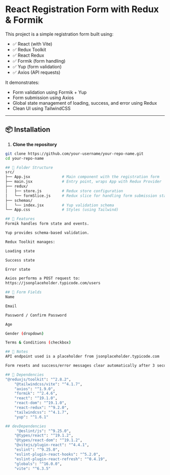 # React Registration Form with Redux & Formik

This project is a simple registration form built using:

- ✅ React (with Vite)
- ✅ Redux Toolkit
- ✅ React Redux
- ✅ Formik (form handling)
- ✅ Yup (form validation)
- ✅ Axios (API requests)

It demonstrates:

- Form validation using Formik + Yup
- Form submission using Axios
- Global state management of loading, success, and error using Redux
- Clean UI using TailwindCSS

---

## 📦 Installation

1. **Clone the repository**

```bash
git clone https://github.com/your-username/your-repo-name.git
cd your-repo-name

## 🔧 Folder Structure
src/
├── App.jsx              # Main component with the registration form
├── main.jsx             # Entry point, wraps App with Redux Provider
├── redux/
│   ├── store.js         # Redux store configuration
│   └── formSlice.js     # Redux slice for handling form submission states
├── schemas/
│   └── index.jsx        # Yup validation schema
└── App.css              # Styles (using Tailwind)

## 🧠 Features
Formik handles form state and events.

Yup provides schema-based validation.

Redux Toolkit manages:

Loading state

Success state

Error state

Axios performs a POST request to:
https://jsonplaceholder.typicode.com/users

## 🧪 Form Fields
Name

Email

Password / Confirm Password

Age

Gender (dropdown)

Terms & Conditions (checkbox)

## 📌 Notes
API endpoint used is a placeholder from jsonplaceholder.typicode.com

Form resets and success/error messages clear automatically after 3 seconds

## 🧩 Dependencies
"@reduxjs/toolkit": "^2.8.2",
    "@tailwindcss/vite": "^4.1.7",
    "axios": "^1.9.0",
    "formik": "^2.4.6",
    "react": "^19.1.0",
    "react-dom": "^19.1.0",
    "react-redux": "^9.2.0",
    "tailwindcss": "^4.1.7",
    "yup": "^1.6.1"

## devDependencies
     "@eslint/js": "^9.25.0",
    "@types/react": "^19.1.2",
    "@types/react-dom": "^19.1.2",
    "@vitejs/plugin-react": "^4.4.1",
    "eslint": "^9.25.0",
    "eslint-plugin-react-hooks": "^5.2.0",
    "eslint-plugin-react-refresh": "^0.4.19",
    "globals": "^16.0.0",
    "vite": "^6.3.5"
